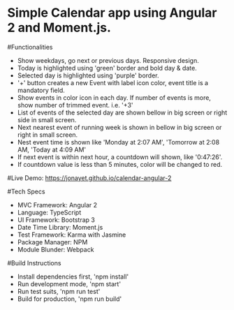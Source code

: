 # Simple Calendar app using Angular 2 and Moment.js.

#Functionalities
* Show weekdays, go next or previous days. Responsive design.
* Today is highlighted using 'green' border and bold day & date.
* Selected day is highlighted using 'purple' border.
* '+' button creates a new Event with label icon color, event title is a mandatory field.
* Show events in color icon in each day. If number of events is more, show number of trimmed event. i.e. '+3'
* List of events of the selected day are shown bellow in big screen or right side in small screen.
* Next nearest event of running week is shown in bellow in big screen or right in small screen.
* Nest event time is shown like 'Monday at 2:07 AM', 'Tomorrow at 2:08 AM, 'Today at 4:09 AM'
* If next event is within next hour, a countdown will shown, like '0:47:26'.
* If countdown value is less than 5 minutes, color will be changed to red.

#Live Demo: https://jonayet.github.io/calendar-angular-2

#Tech Specs
* MVC Framework: Angular 2
* Language: TypeScript
* UI Framework: Bootstrap 3
* Date Time Library: Moment.js
* Test Framework: Karma with Jasmine
* Package Manager: NPM
* Module Blunder: Webpack

#Build Instructions
* Install dependencies first, 'npm install'
* Run development mode, 'npm start'
* Run test suits, 'npm run test'
* Build for production, 'npm run build'